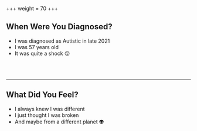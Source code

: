 +++
weight = 70
+++

## When Were You Diagnosed?

- I was diagnosed as Autistic in late 2021
- I was 57 years old
- It was quite a shock 😮

<br>
<br>


---

## What Did You Feel?

- I always knew I was different
- I just thought I was broken
- And maybe from a different planet 👽
